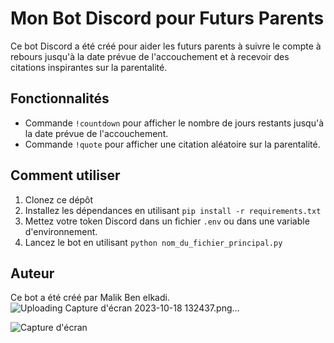 # Mon Bot Discord pour Futurs Parents

Ce bot Discord a été créé pour aider les futurs parents à suivre le compte à rebours jusqu'à la date prévue de l'accouchement et à recevoir des citations inspirantes sur la parentalité.

## Fonctionnalités

- Commande `!countdown` pour afficher le nombre de jours restants jusqu'à la date prévue de l'accouchement.
- Commande `!quote` pour afficher une citation aléatoire sur la parentalité.


## Comment utiliser

1. Clonez ce dépôt
2. Installez les dépendances en utilisant `pip install -r requirements.txt`
3. Mettez votre token Discord dans un fichier `.env` ou dans une variable d'environnement.
4. Lancez le bot en utilisant `python nom_du_fichier_principal.py`

## Auteur

Ce bot a été créé par Malik Ben elkadi.
![Uploading Capture d'écran 2023-10-18 132437.png…]()

![Capture d'écran](https://github.com/Malikbenelkadi/Bot_discord/Capture%20d'écran%202023-10-18%20132437.png)

